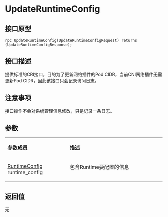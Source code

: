 # UpdateRuntimeConfig<a name="ZH-CN_TOPIC_0184808112"></a>

## 接口原型<a name="zh-cn_topic_0183088058_section164301654155514"></a>

```
rpc UpdateRuntimeConfig(UpdateRuntimeConfigRequest) returns (UpdateRuntimeConfigResponse);
```

## 接口描述<a name="zh-cn_topic_0183088058_section729211519569"></a>

提供标准的CRI接口，目的为了更新网络插件的Pod CIDR，当前CNI网络插件无需更新Pod CIDR，因此该接口只会记录访问日志。

## 注意事项<a name="zh-cn_topic_0183088058_section973104418419"></a>

接口操作不会对系统管理信息修改，只是记录一条日志。

## 参数<a name="zh-cn_topic_0183088058_section349492895613"></a>

<a name="zh-cn_topic_0183088058_table184320467318"></a>
<table><tbody><tr id="zh-cn_topic_0183088058_row78917461336"><td class="cellrowborder" valign="top" width="39.54%"><p id="zh-cn_topic_0183088058_p1089154617315"><a name="zh-cn_topic_0183088058_p1089154617315"></a><a name="zh-cn_topic_0183088058_p1089154617315"></a><strong id="zh-cn_topic_0183088058_b98915462314"><a name="zh-cn_topic_0183088058_b98915462314"></a><a name="zh-cn_topic_0183088058_b98915462314"></a>参数成员</strong></p>
</td>
<td class="cellrowborder" valign="top" width="60.46%"><p id="zh-cn_topic_0183088058_p128984613319"><a name="zh-cn_topic_0183088058_p128984613319"></a><a name="zh-cn_topic_0183088058_p128984613319"></a><strong id="zh-cn_topic_0183088058_b989164612317"><a name="zh-cn_topic_0183088058_b989164612317"></a><a name="zh-cn_topic_0183088058_b989164612317"></a>描述</strong></p>
</td>
</tr>
<tr id="zh-cn_topic_0183088058_row17894468314"><td class="cellrowborder" valign="top" width="39.54%"><p id="zh-cn_topic_0183088058_p476122243220"><a name="zh-cn_topic_0183088058_p476122243220"></a><a name="zh-cn_topic_0183088058_p476122243220"></a><a href="接口-2.md#zh-cn_topic_0182207110_li544075884710">RuntimeConfig</a> runtime_config</p>
</td>
<td class="cellrowborder" valign="top" width="60.46%"><p id="zh-cn_topic_0183088058_p5596114510551"><a name="zh-cn_topic_0183088058_p5596114510551"></a><a name="zh-cn_topic_0183088058_p5596114510551"></a>包含Runtime要配置的信息</p>
</td>
</tr>
</tbody>
</table>

## 返回值<a name="zh-cn_topic_0183088058_section10495164611565"></a>

无

